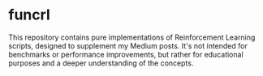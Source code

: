 # funcrl 

This repository contains pure implementations of Reinforcement Learning scripts, designed to supplement my Medium posts. It's not intended for benchmarks or performance improvements, but rather for educational purposes and a deeper understanding of the concepts.